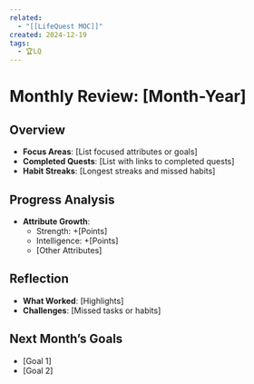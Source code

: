 ```yaml
---
related:
  - "[[LifeQuest MOC]]"
created: 2024-12-19
tags:
  - 🏆LQ
---
```


# Monthly Review: [Month-Year] 
## Overview
- **Focus Areas**: [List focused attributes or goals]
- **Completed Quests**: [List with links to completed quests]
- **Habit Streaks**: [Longest streaks and missed habits]
## Progress Analysis
- **Attribute Growth**:
  - Strength: +[Points]
  - Intelligence: +[Points]
  - [Other Attributes]
## Reflection
- **What Worked**: [Highlights]
- **Challenges**: [Missed tasks or habits]
## Next Month’s Goals
- [Goal 1]
- [Goal 2]